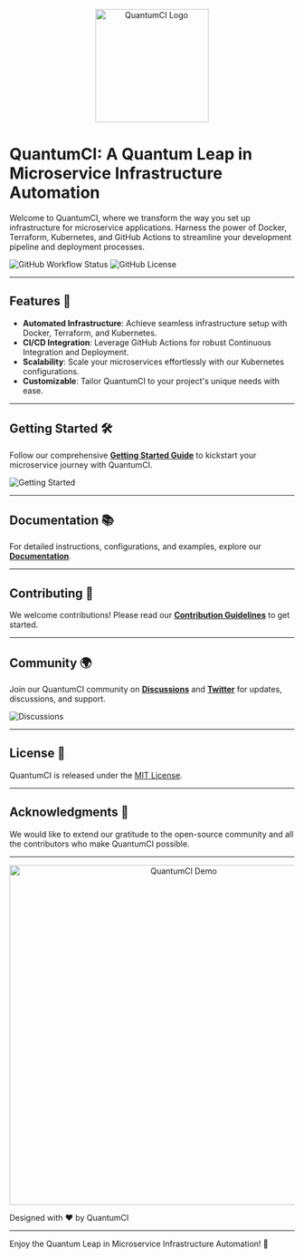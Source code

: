 <!-- QuantumCI: A Quantum Leap in Microservice Infrastructure Automation -->

<p align="center">
  <img src="https://media.giphy.com/media/1lDDbtArVOHPrERDf2/giphy.gif" alt="QuantumCI Logo" width="200">
</p>

# QuantumCI: A Quantum Leap in Microservice Infrastructure Automation

Welcome to QuantumCI, where we transform the way you set up infrastructure for microservice applications. Harness the power of Docker, Terraform, Kubernetes, and GitHub Actions to streamline your development pipeline and deployment processes.

![GitHub Workflow Status](https://img.shields.io/github/workflow/status/quantumci/quantumci/CI%20Pipeline?style=flat-square)
![GitHub License](https://img.shields.io/github/license/quantumci/quantumci?style=flat-square)

---

## Features 🚀

- **Automated Infrastructure**: Achieve seamless infrastructure setup with Docker, Terraform, and Kubernetes.
- **CI/CD Integration**: Leverage GitHub Actions for robust Continuous Integration and Deployment.
- **Scalability**: Scale your microservices effortlessly with our Kubernetes configurations.
- **Customizable**: Tailor QuantumCI to your project's unique needs with ease.

---

## Getting Started 🛠️

Follow our comprehensive [**Getting Started Guide**](https://github.com/quantumci/quantumci/wiki/Getting-Started) to kickstart your microservice journey with QuantumCI.

![Getting Started](https://your-image-url.com/getting-started-screenshot.png)

---

## Documentation 📚

For detailed instructions, configurations, and examples, explore our [**Documentation**](https://github.com/quantumci/quantumci/wiki).

---

## Contributing 🤝

We welcome contributions! Please read our [**Contribution Guidelines**](https://github.com/quantumci/quantumci/blob/main/CONTRIBUTING.md) to get started.

---

## Community 🌍

Join our QuantumCI community on [**Discussions**](https://github.com/quantumci/quantumci/discussions) and [**Twitter**](https://twitter.com/QuantumCI) for updates, discussions, and support.

![Discussions](https://your-image-url.com/discussions-screenshot.png)

---

## License 📝

QuantumCI is released under the [MIT License](https://github.com/quantumci/quantumci/blob/main/LICENSE).

---

## Acknowledgments 🙏

We would like to extend our gratitude to the open-source community and all the contributors who make QuantumCI possible.

---

<p align="center">
  <img src="https://your-image-url.com/quantumci-demo.gif" alt="QuantumCI Demo" width="600">
</p>

Designed with ❤️ by QuantumCI

---

Enjoy the Quantum Leap in Microservice Infrastructure Automation! 🚀
